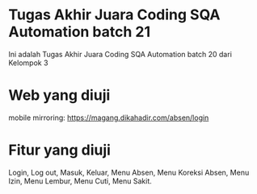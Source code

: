 # Tugas Akhir Juara Coding SQA Automation batch 21
Ini adalah Tugas Akhir Juara Coding SQA Automation batch 20 dari Kelompok 3

# Web yang diuji
mobile mirroring: https://magang.dikahadir.com/absen/login

# Fitur yang diuji
Login,
Log out,
Masuk,
Keluar,
Menu Absen,
Menu Koreksi Absen,
Menu Izin,
Menu Lembur,
Menu Cuti,
Menu Sakit.